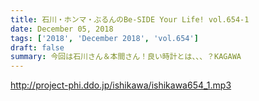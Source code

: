 ```yaml
---
title: 石川・ホンマ・ぶるんのBe-SIDE Your Life! vol.654-1
date: December 05, 2018
tags: ['2018', 'December 2018', 'vol.654']
draft: false
summary: 今回は石川さん＆本間さん！良い時計とは、、、？KAGAWA
---
```


http://project-phi.ddo.jp/ishikawa/ishikawa654_1.mp3
